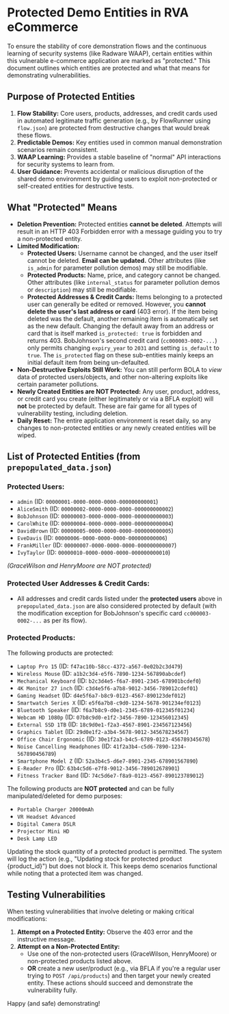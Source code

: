 # Protected Demo Entities in RVA eCommerce

To ensure the stability of core demonstration flows and the continuous learning of security systems (like Radware WAAP), certain entities within this vulnerable e-commerce application are marked as "protected." This document outlines which entities are protected and what that means for demonstrating vulnerabilities.

## Purpose of Protected Entities

1.  **Flow Stability:** Core users, products, addresses, and credit cards used in automated legitimate traffic generation (e.g., by FlowRunner using `flow.json`) are protected from destructive changes that would break these flows.
2.  **Predictable Demos:** Key entities used in common manual demonstration scenarios remain consistent.
3.  **WAAP Learning:** Provides a stable baseline of "normal" API interactions for security systems to learn from.
4.  **User Guidance:** Prevents accidental or malicious disruption of the shared demo environment by guiding users to exploit non-protected or self-created entities for destructive tests.

## What "Protected" Means

*   **Deletion Prevention:** Protected entities **cannot be deleted**. Attempts will result in an HTTP 403 Forbidden error with a message guiding you to try a non-protected entity.
*   **Limited Modification:**
    *   **Protected Users:** Username cannot be changed, and the user itself cannot be deleted. **Email can be updated.** Other attributes (like `is_admin` for parameter pollution demos) may still be modifiable.
    *   **Protected Products:** Name, price, and category cannot be changed. Other attributes (like `internal_status` for parameter pollution demos or `description`) may still be modifiable.
    *   **Protected Addresses & Credit Cards:** Items belonging to a protected user can generally be edited or removed. However, you **cannot delete the user's last address or card** (403 error). If the item being deleted was the default, another remaining item is automatically set as the new default. Changing the default away from an address or card that is itself marked `is_protected: true` is forbidden and returns 403. BobJohnson's second credit card (`cc000003-0002-...`) only permits changing `expiry_year` to `2031` and setting `is_default` to `true`. The `is_protected` flag on these sub-entities mainly keeps an initial default item from being un-defaulted.
*   **Non-Destructive Exploits Still Work:** You can still perform BOLA to *view* data of protected users/objects, and other non-altering exploits like certain parameter pollutions.
*   **Newly Created Entities are NOT Protected:** Any user, product, address, or credit card you create (either legitimately or via a BFLA exploit) will **not** be protected by default. These are fair game for all types of vulnerability testing, including deletion.
*   **Daily Reset:** The entire application environment is reset daily, so any changes to non-protected entities or any newly created entities will be wiped.

## List of Protected Entities (from `prepopulated_data.json`)

### Protected Users:

*   `admin` (ID: `00000001-0000-0000-0000-000000000001`)
*   `AliceSmith` (ID: `00000002-0000-0000-0000-000000000002`)
*   `BobJohnson` (ID: `00000003-0000-0000-0000-000000000003`)
*   `CarolWhite` (ID: `00000004-0000-0000-0000-000000000004`)
*   `DavidBrown` (ID: `00000005-0000-0000-0000-000000000005`)
*   `EveDavis` (ID: `00000006-0000-0000-0000-000000000006`)
*   `FrankMiller` (ID: `00000007-0000-0000-0000-000000000007`)
*   `IvyTaylor` (ID: `00000010-0000-0000-0000-000000000010`)

*(GraceWilson and HenryMoore are NOT protected)*

### Protected User Addresses & Credit Cards:

*   All addresses and credit cards listed under the **protected users** above in `prepopulated_data.json` are also considered protected by default (with the modification exception for BobJohnson's specific card `cc000003-0002-...` as per its flow).

### Protected Products:

The following products are protected:
*   `Laptop Pro 15` (ID: `f47ac10b-58cc-4372-a567-0e02b2c3d479`)
*   `Wireless Mouse` (ID: `a1b2c3d4-e5f6-7890-1234-567890abcdef`)
*   `Mechanical Keyboard` (ID: `b2c3d4e5-f6a7-8901-2345-678901bcdef0`)
*   `4K Monitor 27 inch` (ID: `c3d4e5f6-a7b8-9012-3456-789012cdef01`)
*   `Gaming Headset` (ID: `d4e5f6a7-b8c9-0123-4567-890123def012`)
*   `Smartwatch Series X` (ID: `e5f6a7b8-c9d0-1234-5678-901234ef0123`)
*   `Bluetooth Speaker` (ID: `f6a7b8c9-d0e1-2345-6789-012345f01234`)
*   `Webcam HD 1080p` (ID: `07b8c9d0-e1f2-3456-7890-123456012345`)
*   `External SSD 1TB` (ID: `18c9d0e1-f2a3-4567-8901-234567123456`)
*   `Graphics Tablet` (ID: `29d0e1f2-a3b4-5678-9012-345678234567`)
*   `Office Chair Ergonomic` (ID: `30e1f2a3-b4c5-6789-0123-456789345678`)
*   `Noise Cancelling Headphones` (ID: `41f2a3b4-c5d6-7890-1234-567890456789`)
*   `Smartphone Model Z` (ID: `52a3b4c5-d6e7-8901-2345-678901567890`)
*   `E-Reader Pro` (ID: `63b4c5d6-e7f8-9012-3456-789012678901`)
*   `Fitness Tracker Band` (ID: `74c5d6e7-f8a9-0123-4567-890123789012`)

The following products are **NOT protected** and can be fully manipulated/deleted for demo purposes:
*   `Portable Charger 20000mAh`
*   `VR Headset Advanced`
*   `Digital Camera DSLR`
*   `Projector Mini HD`
*   `Desk Lamp LED`

Updating the stock quantity of a protected product is permitted. The system will log the action (e.g., "Updating stock for protected product {product_id}") but does not block it. This keeps demo scenarios functional while noting that a protected item was changed.

## Testing Vulnerabilities

When testing vulnerabilities that involve deleting or making critical modifications:
1.  **Attempt on a Protected Entity:** Observe the 403 error and the instructive message.
2.  **Attempt on a Non-Protected Entity:**
    *   Use one of the non-protected users (GraceWilson, HenryMoore) or non-protected products listed above.
    *   **OR** create a new user/product (e.g., via BFLA if you're a regular user trying to `POST /api/products`) and then target your newly created entity.
    These actions should succeed and demonstrate the vulnerability fully.

Happy (and safe) demonstrating!